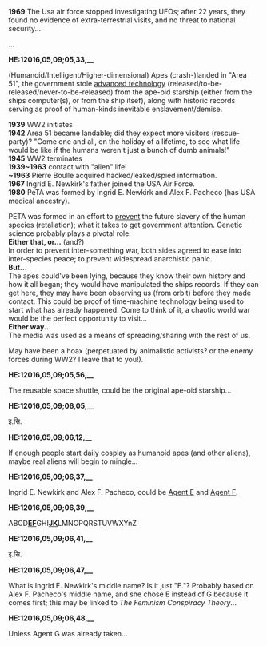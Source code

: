 **1969** The Usa air force stopped investigating UFOs; after 22 years, they found no evidence of extra-terrestrial visits, and no threat to national security...

...

**HE:12016,05,09;05,33,__**

(Humanoid/Intelligent/Higher-dimensional) Apes (crash-)landed in "Area 51", the government stole [advanced technology](https://en.wikipedia.org/wiki/NASA_spin-off_technologies) (released/to-be-released/never-to-be-released) from the ape-oid starship (either from the ships computer(s), or from the ship itsef), along with historic records serving as proof of human-kinds inevitable enslavement/demise.

**1939** WW2 initiates
<br>**1942** Area 51 became landable; did they expect more visitors (rescue-party)? "Come one and all, on the holiday of a lifetime, to see what life would be like if the humans weren't just a bunch of dumb animals!"
<br>**1945** WW2 terminates
<br>**1939~1963** contact with "alien" life!
<br>**~1963** Pierre Boulle acquired hacked/leaked/spied information.
<br>**1967** Ingrid E. Newkirk's father joined the USA Air Force.
<br>**1980** PeTA was formed by Ingrid E. Newkirk and Alex F. Pacheco (has USA medical ancestry).

PETA was formed in an effort to [prevent](https://en.wikipedia.org/wiki/Great_ape_language) the future slavery of the human species (retaliation); what it takes to get government attention. Genetic science probably plays a pivotal role.
<br>**Either that, or...** (and?)
<br>In order to prevent inter-something war, both sides agreed to ease into inter-species peace; to prevent widespread anarchistic panic.
<br>**But...**
<br>The apes could've been lying, because they know their own history and how it all began; they would have manipulated the ships records. If they can get here, they may have been observing us (from orbit) before they made contact. This could be proof of time-machine technology being used to start what has already happened. Come to think of it, a chaotic world war would be the perfect opportunity to visit...
<br>**Either way...**
<br>The media was used as a means of spreading/sharing with the rest of us.

May have been a hoax (perpetuated by animalistic activists? or the enemy forces during WW2? I leave that to you!).

**HE:12016,05,09;05,56,__**

The reusable space shuttle, could be the original ape-oid starship...

**HE:12016,05,09;06,05,__**

इ.सि.

**HE:12016,05,09;06,12,__**

If enough people start daily cosplay as humanoid apes (and other aliens), maybe real aliens will begin to mingle...

**HE:12016,05,09;06,37,__**

Ingrid E. Newkirk and Alex F. Pacheco, could be [Agent E](https://en.wikipedia.org/wiki/Agent_J) and [Agent F](https://en.wikipedia.org/wiki/Agent_K).

**HE:12016,05,09;06,39,__**

ABCD<u>**EF**</u>GHI<u>**JK**</u>LMNOPQRSTUVWXYnZ

**HE:12016,05,09;06,41,__**

इ.सि.

**HE:12016,05,09;06,47,__**

What is Ingrid E. Newkirk's middle name? Is it just "E."? Probably based on Alex F. Pacheco's middle name, and she chose E instead of G because it comes first; this may be linked to *The Feminism Conspiracy Theory*...

**HE:12016,05,09;06,48,__**

Unless Agent G was already taken...
